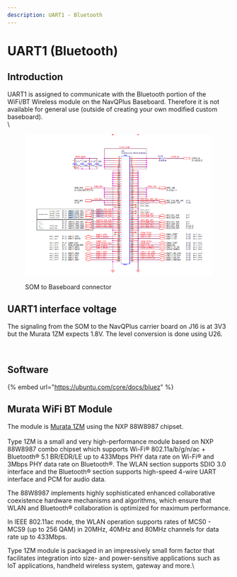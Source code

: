```yaml
---
description: UART1 - Bluetooth
---
```


# UART1 (Bluetooth)

## Introduction

UART1 is assigned to communicate with the Bluetooth portion of the WiFi/BT Wireless module on the NavQPlus Baseboard. Therefore it is not available for general use (outside of creating your own  modified custom baseboard). \
\


<figure><img src="../../../.gitbook/assets/image (1) (1) (2).png" alt=""><figcaption><p>SOM to Baseboard connector</p></figcaption></figure>

## UART1 interface voltage

The signaling from the SOM to the NavQPlus carrier board on J16 is at 3V3 but the Murata 1ZM expects 1.8V. The level conversion is done using U26.

<figure><img src="../../../.gitbook/assets/image (5) (1) (1).png" alt=""><figcaption></figcaption></figure>

## Software

{% embed url="https://ubuntu.com/core/docs/bluez" %}

## Murata WiFi BT Module&#x20;

The module is [Murata 1ZM](https://www.murata.com/products/connectivitymodule/wi-fi-bluetooth/overview/lineup/type1zm) using the NXP 88W8987 chipset.\
\
Type 1ZM is a small and very high-performance module based on NXP 88W8987 combo chipset which supports Wi-Fi® 802.11a/b/g/n/ac + Bluetooth® 5.1 BR/EDR/LE up to 433Mbps PHY data rate on Wi-Fi® and 3Mbps PHY data rate on Bluetooth®. The WLAN section supports SDIO 3.0 interface and the Bluetooth® section supports high-speed 4-wire UART interface and PCM for audio data.

The 88W8987 implements highly sophisticated enhanced collaborative coexistence hardware mechanisms and algorithms, which ensure that WLAN and Bluetooth® collaboration is optimized for maximum performance.

In IEEE 802.11ac mode, the WLAN operation supports rates of MCS0 - MCS9 (up to 256 QAM) in 20MHz, 40MHz and 80MHz channels for data rate up to 433Mbps.

Type 1ZM module is packaged in an impressively small form factor that facilitates integration into size- and power-sensitive applications such as IoT applications, handheld wireless system, gateway and more.\
